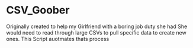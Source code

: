 # CSV_Goober
Originally created to help my Girlfriend with a boring job duty she had
She would need to read through large CSVs to pull specific data to create new ones.
This Script auotmates thats process
